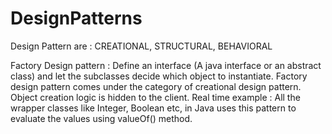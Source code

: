 # DesignPatterns

 Design Pattern are : CREATIONAL, STRUCTURAL, BEHAVIORAL
 
 Factory Design pattern : Define an interface (A java interface or an abstract class) and let the subclasses decide which object to instantiate.
 Factory design pattern comes under the category of creational design pattern. Object creation logic is hidden to the client.
 Real time example : All the wrapper classes like Integer, Boolean etc, in Java uses this pattern to evaluate the values using valueOf() method. 
